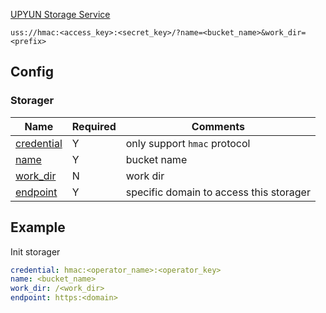 [UPYUN Storage Service](https://www.upyun.com/products/file-storage)

`uss://hmac:<access_key>:<secret_key>/?name=<bucket_name>&work_dir=<prefix>`

## Config

### Storager

| Name | Required | Comments |
| ---- | -------- | -------- |
| [credential](go-storage/pairs/credential.md) | Y | only support `hmac` protocol |
| [name](go-storage/pairs/name.md) | Y | bucket name |
| [work_dir](go-storage/pairs/work_dir.md) | N | work dir |
| [endpoint](go-storage/pairs/endpoint.md) | Y | specific domain to access this storager |

## Example

Init storager

```yaml
credential: hmac:<operator_name>:<operator_key>
name: <bucket_name>
work_dir: /<work_dir>
endpoint: https:<domain>
```
